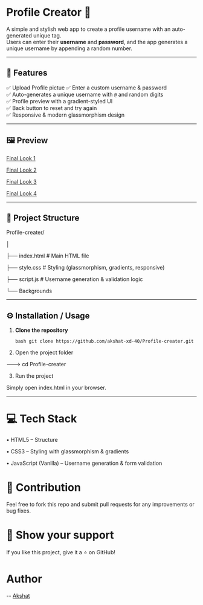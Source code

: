 # Profile Creator 🎉

A simple and stylish web app to create a profile username with an auto-generated unique tag.  
Users can enter their **username** and **password**, and the app generates a unique username by appending a random number.

---

## 🚀 **Features**
✅ Upload Profile pictue
✅ Enter a custom username & password  
✅ Auto-generates a unique username with `@` and random digits  
✅ Profile preview with a gradient-styled UI  
✅ Back button to reset and try again  
✅ Responsive & modern glassmorphism design  

---

## 🖼️ **Preview**

[Final Look 1](https://raw.githubusercontent.com/akshat-xd-40/Profile-creater/main/final_look.png)

[Final Look 2](https://raw.githubusercontent.com/akshat-xd-40/Profile-creater/main/final_look(1).png)

[Final Look 3](https://raw.githubusercontent.com/akshat-xd-40/Profile-creater/main/final_look(2).png)

[Final Look 4](https://raw.githubusercontent.com/akshat-xd-40/Profile-creater/main/final_look(3).png)


---

## 📂 **Project Structure**

Profile-creater/

│

├── index.html # Main HTML file

├── style.css # Styling (glassmorphism, gradients, responsive)

├── script.js # Username generation & validation logic

└── Backgrounds


---

## ⚙️ **Installation / Usage**

1. **Clone the repository**
   
   ```bash git clone https://github.com/akshat-xd-40/Profile-creater.git```
   
2. Open the project folder
   
---> cd Profile-creater

3. Run the project
   
Simply open index.html in your browser.

---

# 💻 Tech Stack

• HTML5 – Structure

• CSS3 – Styling with glassmorphism & gradients

• JavaScript (Vanilla) – Username generation & form validation


# 🤝 Contribution

Feel free to fork this repo and submit pull requests for any improvements or bug fixes.

# 🌟 Show your support

If you like this project, give it a ⭐ on GitHub!

# Author

-- [Akshat](https://github.com/akshat-xd-40)

